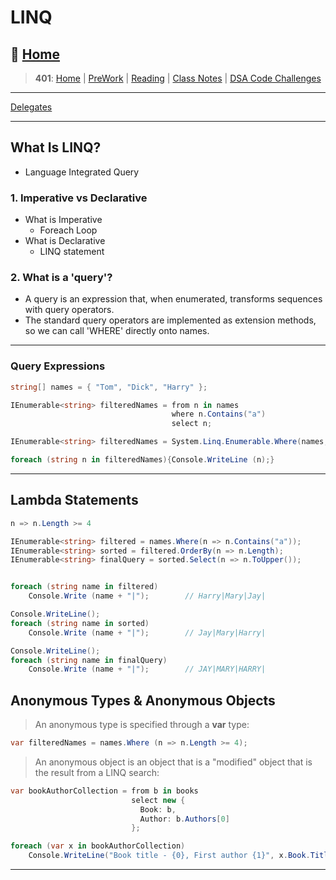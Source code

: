 # LINQ

## 🏡 [**Home**](https://mistidinzy.github.io/ReadingNotes/)

> **401**: [Home](/401home.md)
|
[PreWork](/401/PreworkRM.md)
|
[Reading](/401/ReadingRM.md)
|
[Class Notes](/401/ClassRM.md)
|
[DSA Code Challenges](https://mistidinzy.github.io/data-structures-and-algorithms/)
>

_____

[Delegates](/401/class/09a-delegates.md)

_____

## What Is LINQ?

* Language Integrated Query

### 1. Imperative vs Declarative

* What is Imperative
  * Foreach Loop
* What is Declarative
  * LINQ statement

### 2. What is a 'query'?

* A query is an expression that, when enumerated, transforms sequences with query operators.
* The standard query operators are implemented as extension methods, so we can call 'WHERE' directly onto names.

_____

### Query Expressions

```C#
string[] names = { "Tom", "Dick", "Harry" };

IEnumerable<string> filteredNames = from n in names
                                    where n.Contains("a")
                                    select n;

IEnumerable<string> filteredNames = System.Linq.Enumerable.Where(names, n => n.Length >= 4);

foreach (string n in filteredNames){Console.WriteLine (n);}
```

_____

## Lambda Statements

```C#
n => n.Length >= 4
```

```C#
IEnumerable<string> filtered = names.Where(n => n.Contains("a"));
IEnumerable<string> sorted = filtered.OrderBy(n => n.Length);
IEnumerable<string> finalQuery = sorted.Select(n => n.ToUpper());


foreach (string name in filtered)
    Console.Write (name + "|");        // Harry|Mary|Jay|

Console.WriteLine();
foreach (string name in sorted)
    Console.Write (name + "|");        // Jay|Mary|Harry|

Console.WriteLine();
foreach (string name in finalQuery)
    Console.Write (name + "|");        // JAY|MARY|HARRY|
```

## Anonymous Types & Anonymous Objects

> An anonymous type is specified through a **var** type:

```C#
var filteredNames = names.Where (n => n.Length >= 4);
```

> An anonymous object is an object that is a "modified" object that is the result from a LINQ search:

```C#
var bookAuthorCollection = from b in books
                           select new {
                             Book: b,
                             Author: b.Authors[0]
                           };

foreach (var x in bookAuthorCollection)
    Console.WriteLine("Book title - {0}, First author {1}", x.Book.Title, x.Author.FirstName);
```

_____
